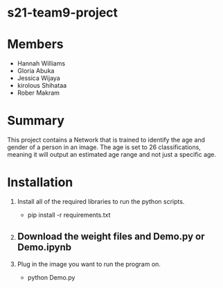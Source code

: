 # s21-team9-project

# Members
  - Hannah Williams
  - Gloria Abuka 
  - Jessica Wijaya
  - kirolous Shihataa 
  - Rober Makram


# Summary
  This project contains a Network that is trained to identify the age and gender of a person in an image. The age is set to 26 classifications, meaning it will output an estimated age range and not just a specific age.
  
  
  
# Installation 
  1. Install all of the required libraries to run the python scripts.
      - pip install -r requirements.txt
     
  2. Download the weight files and Demo.py or Demo.ipynb
      ----
      
  3. Plug in the image you want to run the program on.
      - python Demo.py

